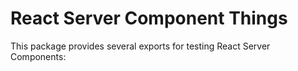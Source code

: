 # React Server Component Things

This package provides several exports for testing React Server Components:
